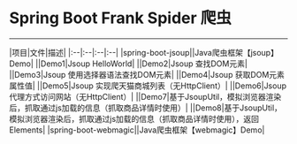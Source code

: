 # Spring Boot Frank Spider 爬虫
 - - -
|项目|文件|描述|
|:--|:--|:--|:--|
|spring-boot-jsoup||Java爬虫框架【jsoup】Demo|
||Demo1|Jsoup HelloWorld|
||Demo2|Jsoup 查找DOM元素|
||Demo3|Jsoup 使用选择器语法查找DOM元素|
||Demo4|Jsoup 获取DOM元素属性值|
||Demo5|Jsoup 实现爬天猫商城列表（无HttpClient）|
||Demo6|Jsoup 代理方式访问网站（无HttpClient）|
||Demo7|基于JsoupUtil，模拟浏览器渲染后，抓取通过js加载的信息（抓取商品详情时使用）|
||Demo8|基于JsoupUtil，模拟浏览器渲染后，抓取通过js加载的信息（抓取商品详情时使用），返回Elements|
|spring-boot-webmagic||Java爬虫框架【webmagic】Demo|


